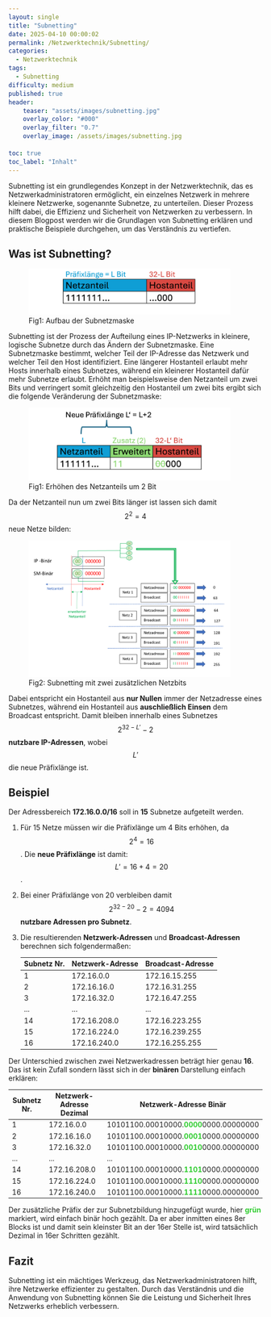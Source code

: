 ```yaml
---
layout: single
title: "Subnetting"
date: 2025-04-10 00:00:02
permalink: /Netzwerktechnik/Subnetting/
categories:
  - Netzwerktechnik
tags:
  - Subnetting
difficulty: medium
published: true
header:
    teaser: "assets/images/subnetting.jpg"
    overlay_color: "#000"
    overlay_filter: "0.7"
    overlay_image: /assets/images/subnetting.jpg

toc: true
toc_label: "Inhalt"
---
```

Subnetting ist ein grundlegendes Konzept in der Netzwerktechnik, das es Netzwerkadministratoren ermöglicht, ein einzelnes Netzwerk in mehrere kleinere Netzwerke, sogenannte Subnetze, zu unterteilen. Dieser Prozess hilft dabei, die Effizienz und Sicherheit von Netzwerken zu verbessern. In diesem Blogpost werden wir die Grundlagen von Subnetting erklären und praktische Beispiele durchgehen, um das Verständnis zu vertiefen.

<script id="MathJax-script" async
          src="https://cdn.jsdelivr.net/npm/mathjax@3/es5/tex-mml-chtml.js">
</script>

## Was ist Subnetting?

<style>
  .center {
  display: block;
  margin-left: auto;
  margin-right: auto;
  width: 50%;
}
</style>
<figure>
    <img src="/assets/images/IP_address.png" width="400"/>
    <figcaption>Fig1: Aufbau der Subnetzmaske</figcaption>
</figure>

Subnetting ist der Prozess der Aufteilung eines IP-Netzwerks in kleinere, logische Subnetze durch das Ändern der Subnetzmaske. Eine Subnetzmaske bestimmt, welcher Teil der IP-Adresse das Netzwerk und welcher Teil den Host identifiziert. Eine längerer Hostanteil erlaubt mehr Hosts innerhalb eines Subnetzes, während ein kleinerer Hostanteil dafür mehr Subnetze erlaubt. Erhöht man beispielsweise den Netzanteil um zwei Bits und verringert somit gleichzeitig den Hostanteil um zwei bits ergibt sich die folgende Veränderung der Subnetzmaske:

<figure>
    <img src="/assets/images/IP_address_2.png" width="400"/>
    <figcaption>Fig1: Erhöhen des Netzanteils um 2 Bit</figcaption>
</figure>

Da der Netzanteil nun um zwei Bits länger ist lassen sich damit $$ 2^2 = 4 $$ neue Netze bilden:

<figure>
    <img src="/assets/images/Subnetting.png" width="400"/>
    <figcaption>Fig2: Subnetting mit zwei zusätzlichen Netzbits</figcaption>
</figure>

Dabei entspricht ein Hostanteil aus **nur Nullen** immer der Netzadresse eines Subnetzes, während ein Hostanteil aus **auschließlich Einsen** dem Broadcast entspricht. Damit bleiben innerhalb eines Subnetzes $$ 2^{32-L'}-2 $$ **nutzbare IP-Adressen**, wobei $$L'$$ die neue Präfixlänge ist.

## Beispiel

Der Adressbereich **172.16.0.0/16** soll in **15** Subnetze aufgeteilt werden. 
1. Für 15 Netze müssen wir die Präfixlänge um 4 Bits erhöhen, da $$ 2^4 = 16 $$.
  Die **neue Präfixlänge** ist damit: $$L'= 16+4 = 20$$.
1. Bei einer Präfixlänge von 20 verbleiben damit $$ 2^{32-20} - 2 = 4094$$ **nutzbare Adressen pro Subnetz**.
2. Die resultierenden **Netzwerk-Adressen** und **Broadcast-Adressen** berechnen sich folgendermaßen:

    | Subnetz Nr. | Netzwerk-Adresse | Broadcast-Adresse |
    | ----------- | ---------------- | ----------------- |
    | 1           | 172.16.0.0       | 172.16.15.255     |
    | 2           | 172.16.16.0      | 172.16.31.255     |
    | 3           | 172.16.32.0      | 172.16.47.255     |
    | ...         | ...              | ...               |
    | 14          | 172.16.208.0     | 172.16.223.255    |
    | 15          | 172.16.224.0     | 172.16.239.255    |
    | 16          | 172.16.240.0     | 172.16.255.255    |


Der Unterschied zwischen zwei Netzwerkadressen beträgt hier genau **16**. Das ist kein Zufall sondern lässt sich in der **binären** Darstellung einfach erklären:


| Subnetz Nr. | Netzwerk-Adresse Dezimal | Netzwerk-Adresse Binär                  |
| ----------- | ------------------------ | --------------------------------------- |
| 1           | 172.16.0.0              | 10101100.00010000.<span style="color:limegreen">**0000**</span>0000.00000000 |
| 2           | 172.16.16.0              | 10101100.00010000.<span style="color:limegreen">**0001**</span>0000.00000000 |
| 3           | 172.16.32.0              | 10101100.00010000.<span style="color:limegreen">**0010**</span>0000.00000000 |
| ...         | ...                      | ...                                     |
| 14          | 172.16.208.0             | 10101100.00010000.<span style="color:limegreen">**1101**</span>0000.00000000 |
| 15          | 172.16.224.0             | 10101100.00010000.<span style="color:limegreen">**1110**</span>0000.00000000 |
| 16          | 172.16.240.0             | 10101100.00010000.<span style="color:limegreen">**1111**</span>0000.00000000 |

Der zusätzliche Präfix der zur Subnetzbildung hinzugefügt wurde, hier <span style="color:limegreen">**grün**</span> markiert, wird einfach binär hoch gezählt. Da er aber inmitten eines 8er Blocks ist und damit sein kleinster Bit an der 16er Stelle ist, wird tatsächlich Dezimal in 16er Schritten gezählt.

## Fazit

Subnetting ist ein mächtiges Werkzeug, das Netzwerkadministratoren hilft, ihre Netzwerke effizienter zu gestalten. Durch das Verständnis und die Anwendung von Subnetting können Sie die Leistung und Sicherheit Ihres Netzwerks erheblich verbessern.